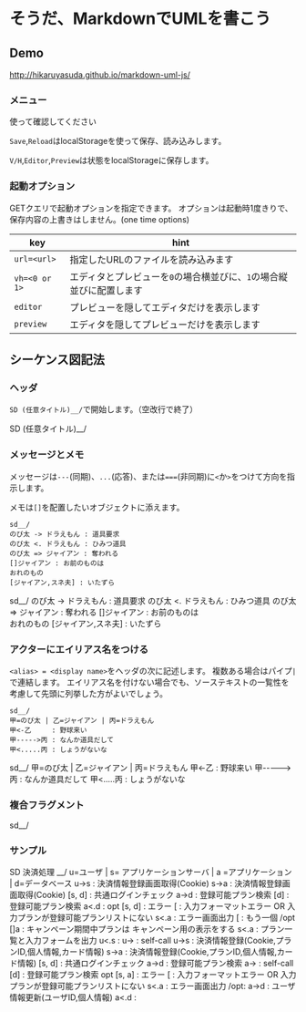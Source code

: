 # そうだ、MarkdownでUMLを書こう

## Demo

http://hikaruyasuda.github.io/markdown-uml-js/

### メニュー

使って確認してください

`Save`,`Reload`はlocalStorageを使って保存、読み込みします。

`V/H`,`Editor`,`Preview`は状態をlocalStorageに保存します。

### 起動オプション

GETクエリで起動オプションを指定できます。
オプションは起動時1度きりで、保存内容の上書きはしません。(one time options)

key          |hint
-------------|----
`url=<url>`  |指定したURLのファイルを読み込みます
`vh=<0 or 1>`|エディタとプレビューを`0`の場合横並びに、`1`の場合縦並びに配置します
`editor`     |プレビューを隠してエディタだけを表示します
`preview`    |エディタを隠してプレビューだけを表示します

## シーケンス図記法

### ヘッダ

`SD (任意タイトル)__/`で開始します。（空改行で終了）  

SD (任意タイトル)__/

### メッセージとメモ

メッセージは`---`(同期)、`...`(応答)、または`===`(非同期)に`<`か`>`をつけて方向を指示します。

メモは`[]`を配置したいオブジェクトに添えます。

```
sd__/
のび太 -> ドラえもん : 道具要求
のび太 <. ドラえもん : ひみつ道具
のび太 => ジャイアン : 奪われる
[]ジャイアン : お前のものは  
おれのもの
[ジャイアン,スネ夫] : いたずら
```

sd__/
のび太 -> ドラえもん : 道具要求
のび太 <. ドラえもん : ひみつ道具
のび太 => ジャイアン : 奪われる
[]ジャイアン : お前のものは  
おれのもの
[ジャイアン,スネ夫] : いたずら

### アクターにエイリアス名をつける

`<alias> = <display name>`をヘッダの次に記述します。
複数ある場合はパイプ`|`で連結します。
エイリアス名を付けない場合でも、ソーステキストの一覧性を考慮して先頭に列挙した方がよいでしょう。

```
sd__/
甲=のび太 | 乙=ジャイアン | 丙=ドラえもん
甲<-乙     : 野球来い
甲----->丙 : なんか道具だして
甲<.....丙 : しょうがないな
```

sd__/
甲=のび太 | 乙=ジャイアン | 丙=ドラえもん
甲<-乙     : 野球来い
甲----->丙 : なんか道具だして
甲<.....丙 : しょうがないな

### 複合フラグメント

sd__/


### サンプル

SD 決済処理 __/
u=ユーザ | s= アプリケーションサーバ | a =アプリケーション | d=データベース
  u->s         : 決済情報登録画面取得(Cookie)
     s->a      : 決済情報登録画面取得(Cookie)
    [s,    d]  : 共通ログインチェック
        a->d   : 登録可能プラン検索
          [d]  : 登録可能プラン検索
        a<.d   :
opt [s,    d]  : エラー
[              : 入力フォーマットエラー OR 入力プランが登録可能プランリストにない
     s<.a      : エラー画面出力
[              : もう一個
/opt
      []a      : キャンペーン期間中プランは
キャンペーン用の表示をする
     s<.a      : プラン一覧と入力フォームを出力
  u<.s         :
  u->          : self-call
  u->s         : 決済情報登録(Cookie,プランID,個人情報,カード情報)
     s->a      : 決済情報登録(Cookie,プランID,個人情報,カード情報)
    [s,    d]  : 共通ログインチェック
        a->d   : 登録可能プラン検索
        a->    : self-call
          [d]  : 登録可能プラン検索
opt [s, a]     : エラー
[              : 入力フォーマットエラー OR 入力プランが登録可能プランリストにない
     s<.a      : エラー画面出力
/opt:
        a->d   : ユーザ情報更新(ユーザID,個人情報)
        a<.d   :
